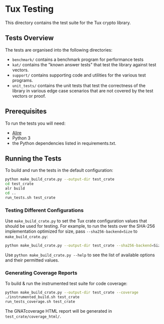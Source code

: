 # Tux Testing

This directory contains the test suite for the Tux crypto library.

## Tests Overview

The tests are organised into the following directories:
 * `benchmark/` contains a benchmark program for performance tests
 * `kat/` contains the "known answer tests" that test the library against test vectors.
 * `support/` contains supporting code and utilities for the various test programs.
 * `unit_tests/` contains the unit tests that test the correctness of the
   library in various edge case scenarios that are not covered by the test
   vectors or proof.

## Prerequisites

To run the tests you will need:
 * [Alire](https://alire.ada.dev/)
 * Python 3
 * the Python dependencies listed in requirements.txt.

## Running the Tests

To build and run the tests in the default configuration:
```sh
python make_build_crate.py --output-dir test_crate
cd test_crate
alr build
cd ..
run_tests.sh test_crate
```

### Testing Different Configurations

Use `make_build_crate.py` to set the Tux crate configuration values that should
be used for testing. For example, to run the tests over the SHA-256
implementation optimized for size, pass `--sha256-backend=Size` to
`make_build_crate.py`:
```sh
python make_build_crate.py --output-dir test_crate --sha256-backend=Size
```

Use `python make_build_crate.py --help` to see the list of available options
and their permitted values.

### Generating Coverage Reports

To build & run the instrumented test suite for code coverage:
```sh
python make_build_crate.py --output-dir test_crate --coverage
./instrumented_build.sh test_crate
run_tests_coverage.sh test_crate
```

The GNATcoverage HTML report will be generated in `test_crate/coverage_html/`.